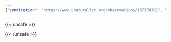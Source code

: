 ```yaml
---
{"syndication": "https://www.inaturalist.org/observations/137378701", "date": "2022-10-02T16:28:36-04:00", "taxon": {"name": "Lithobates pipiens", "common_name": "Northern Leopard Frog"}, "quality_grade": "research", "identifications_most_agree": true, "species_guess": "Northern Leopard Frog", "identifications_most_disagree": false, "captive": false, "project_ids": [], "community_taxon_id": 66003, "geojson": {"type": "Point", "coordinates": [-75.2404311111, 43.1040716667]}, "owners_identification_from_vision": false, "identifications_count": 3, "obscured": false, "num_identification_agreements": 3, "num_identification_disagreements": 0, "place_guess": "Utica, NY, USA", "photos": [{"id": 234621708, "license_code": "cc-by-nc", "original_dimensions": {"width": 1536, "height": 2048}, "url": "https://inaturalist-open-data.s3.amazonaws.com/photos/234621708/square.jpeg", "attribution": "(c) Brandon Rozek, all rights reserved", "flags": []}, {"id": 234621720, "license_code": "cc-by-nc", "original_dimensions": {"width": 1536, "height": 2048}, "url": "https://inaturalist-open-data.s3.amazonaws.com/photos/234621720/square.jpeg", "attribution": "(c) Brandon Rozek, all rights reserved", "flags": []}]}
---
```

{{< unsafe >}}

{{< /unsafe >}}
